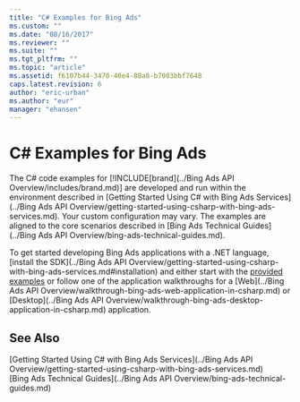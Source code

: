 ```yaml
---
title: "C# Examples for Bing Ads"
ms.custom: ""
ms.date: "08/16/2017"
ms.reviewer: ""
ms.suite: ""
ms.tgt_pltfrm: ""
ms.topic: "article"
ms.assetid: f6107b44-3470-46e4-88a8-b7003bbf7648
caps.latest.revision: 6
author: "eric-urban"
ms.author: "eur"
manager: "ehansen"
---
```

# C# Examples for Bing Ads
The C# code examples for [!INCLUDE[brand](../Bing Ads API Overview/includes/brand.md)] are developed and run within the environment described in [Getting Started Using C&#35; with Bing Ads Services](../Bing Ads API Overview/getting-started-using-csharp-with-bing-ads-services.md). Your custom configuration may vary. The examples are aligned to the core scenarios described in [Bing Ads Technical Guides](../Bing Ads API Overview/bing-ads-technical-guides.md).

To get started developing Bing Ads applications with a .NET language, [install the SDK](../Bing Ads API Overview/getting-started-using-csharp-with-bing-ads-services.md#installation) and either start with the [provided examples](http://go.microsoft.com/fwlink/?LinkId=525447) or follow one of the application walkthroughs for a [Web](../Bing Ads API Overview/walkthrough-bing-ads-web-application-in-csharp.md) or [Desktop](../Bing Ads API Overview/walkthrough-bing-ads-desktop-application-in-csharp.md) application.

## See Also
[Getting Started Using C&#35; with Bing Ads Services](../Bing Ads API Overview/getting-started-using-csharp-with-bing-ads-services.md)  
[Bing Ads Technical Guides](../Bing Ads API Overview/bing-ads-technical-guides.md)  

